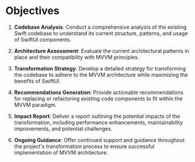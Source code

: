 # Objectives

1. **Codebase Analysis**: Conduct a comprehensive analysis of the existing Swift codebase to understand its current structure, patterns, and usage of SwiftUI components.

2. **Architecture Assessment**: Evaluate the current architectural patterns in place and their compatibility with MVVM principles.

3. **Transformation Strategy**: Develop a detailed strategy for transforming the codebase to adhere to the MVVM architecture while maximizing the benefits of SwiftUI.

4. **Recommendations Generation**: Provide actionable recommendations for replacing or refactoring existing code components to fit within the MVVM paradigm.

5. **Impact Report**: Deliver a report outlining the potential impacts of the transformation, including performance enhancements, maintainability improvements, and potential challenges.

6. **Ongoing Guidance**: Offer continued support and guidance throughout the project's transformation process to ensure successful implementation of MVVM architecture.